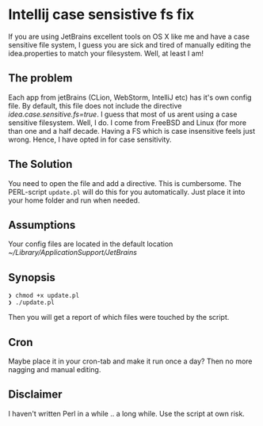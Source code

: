 # Intellij case sensistive fs fix

If you are using JetBrains excellent tools on OS X like me and have a case sensitive file system, I guess you are sick and tired of manually editing the idea.properties to match your filesystem. Well, at least I am!

## The problem

Each app from jetBrains (CLion, WebStorm, IntelliJ etc) has it's own config file. By default, this file does not include the directive *idea.case.sensitive.fs=true*. I guess that most of us arent using a case sensitive filesystem. Well, I do. I come from FreeBSD and Linux (for more than one and a half decade. Having a FS which is case insensitive feels just wrong. Hence, I have opted in for case sensitivity.

## The Solution

You need to open the file and add a directive. This is cumbersome. The PERL-script `update.pl` will do this for you automatically. Just place it into your home folder and run when needed.

## Assumptions
Your config files are located in the default location *~/Library/ApplicationSupport/JetBrains*

## Synopsis
    ❯ chmod +x update.pl
    ❯ ./update.pl
Then you will get a report of which files were touched by the script.

## Cron
Maybe place it in your cron-tab and make it run once a day? Then no more nagging and manual editing.

## Disclaimer
I haven't written Perl in a while .. a long while. Use the script at own risk.
